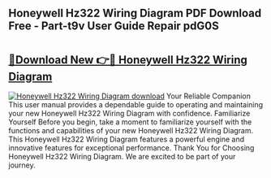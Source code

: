 ## Honeywell Hz322 Wiring Diagram PDF Download Free - Part-t9v User Guide Repair pdG0S

# <h2><a href="http://dfuru2y.blite.top/?on=Honeywell+Hz322+Wiring+Diagram">🔗Download New 👉🔴 Honeywell Hz322 Wiring Diagram</a></h2>

[![Honeywell Hz322 Wiring Diagram download](https://i.imgur.com/lujVjoI.png)](http://dfuru2y.blite.top/?on=Honeywell+Hz322+Wiring+Diagram)
Your Reliable Companion This user manual provides a dependable guide to operating and maintaining your new Honeywell Hz322 Wiring Diagram with confidence. Familiarize Yourself Before you begin, take a moment to familiarize yourself with the functions and capabilities of your new Honeywell Hz322 Wiring Diagram. This Honeywell Hz322 Wiring Diagram features a powerful engine and innovative features for exceptional performance. Thank You for Choosing Honeywell Hz322 Wiring Diagram. We are excited to be part of your journey.
